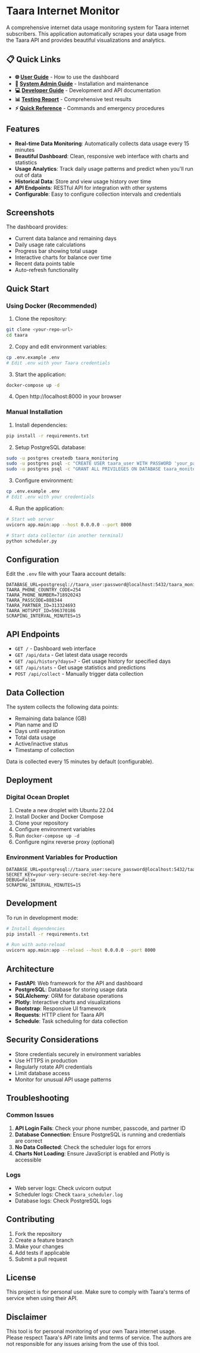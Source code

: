 # Taara Internet Monitor

A comprehensive internet data usage monitoring system for Taara internet subscribers. This application automatically scrapes your data usage from the Taara API and provides beautiful visualizations and analytics.

## 📋 Quick Links

- **🌐 [User Guide](docs/USER_GUIDE.md)** - How to use the dashboard
- **🔧 [System Admin Guide](docs/SYSTEM_ADMIN_GUIDE.md)** - Installation and maintenance
- **💻 [Developer Guide](docs/DEVELOPER_GUIDE.md)** - Development and API documentation
- **📊 [Testing Report](docs/TESTING_REPORT.md)** - Comprehensive test results
- **⚡ [Quick Reference](docs/QUICK_REFERENCE.md)** - Commands and emergency procedures

## Features

- **Real-time Data Monitoring**: Automatically collects data usage every 15 minutes
- **Beautiful Dashboard**: Clean, responsive web interface with charts and statistics
- **Usage Analytics**: Track daily usage patterns and predict when you'll run out of data
- **Historical Data**: Store and view usage history over time
- **API Endpoints**: RESTful API for integration with other systems
- **Configurable**: Easy to configure collection intervals and credentials

## Screenshots

The dashboard provides:
- Current data balance and remaining days
- Daily usage rate calculations
- Progress bar showing total usage
- Interactive charts for balance over time
- Recent data points table
- Auto-refresh functionality

## Quick Start

### Using Docker (Recommended)

1. Clone the repository:
```bash
git clone <your-repo-url>
cd taara
```

2. Copy and edit environment variables:
```bash
cp .env.example .env
# Edit .env with your Taara credentials
```

3. Start the application:
```bash
docker-compose up -d
```

4. Open http://localhost:8000 in your browser

### Manual Installation

1. Install dependencies:
```bash
pip install -r requirements.txt
```

2. Setup PostgreSQL database:
```bash
sudo -u postgres createdb taara_monitoring
sudo -u postgres psql -c "CREATE USER taara_user WITH PASSWORD 'your_password';"
sudo -u postgres psql -c "GRANT ALL PRIVILEGES ON DATABASE taara_monitoring TO taara_user;"
```

3. Configure environment:
```bash
cp .env.example .env
# Edit .env with your credentials
```

4. Run the application:
```bash
# Start web server
uvicorn app.main:app --host 0.0.0.0 --port 8000

# Start data collector (in another terminal)
python scheduler.py
```

## Configuration

Edit the `.env` file with your Taara account details:

```env
DATABASE_URL=postgresql://taara_user:password@localhost:5432/taara_monitoring
TAARA_PHONE_COUNTRY_CODE=254
TAARA_PHONE_NUMBER=718920243
TAARA_PASSCODE=888344
TAARA_PARTNER_ID=313324693
TAARA_HOTSPOT_ID=596370186
SCRAPING_INTERVAL_MINUTES=15
```

## API Endpoints

- `GET /` - Dashboard web interface
- `GET /api/data` - Get latest data usage records
- `GET /api/history?days=7` - Get usage history for specified days
- `GET /api/stats` - Get usage statistics and predictions
- `POST /api/collect` - Manually trigger data collection

## Data Collection

The system collects the following data points:
- Remaining data balance (GB)
- Plan name and ID
- Days until expiration
- Total data usage
- Active/inactive status
- Timestamp of collection

Data is collected every 15 minutes by default (configurable).

## Deployment

### Digital Ocean Droplet

1. Create a new droplet with Ubuntu 22.04
2. Install Docker and Docker Compose
3. Clone your repository
4. Configure environment variables
5. Run `docker-compose up -d`
6. Configure nginx reverse proxy (optional)

### Environment Variables for Production

```env
DATABASE_URL=postgresql://taara_user:secure_password@localhost:5432/taara_monitoring
SECRET_KEY=your-very-secure-secret-key-here
DEBUG=False
SCRAPING_INTERVAL_MINUTES=15
```

## Development

To run in development mode:

```bash
# Install dependencies
pip install -r requirements.txt

# Run with auto-reload
uvicorn app.main:app --reload --host 0.0.0.0 --port 8000
```

## Architecture

- **FastAPI**: Web framework for the API and dashboard
- **PostgreSQL**: Database for storing usage data
- **SQLAlchemy**: ORM for database operations
- **Plotly**: Interactive charts and visualizations
- **Bootstrap**: Responsive UI framework
- **Requests**: HTTP client for Taara API
- **Schedule**: Task scheduling for data collection

## Security Considerations

- Store credentials securely in environment variables
- Use HTTPS in production
- Regularly rotate API credentials
- Limit database access
- Monitor for unusual API usage patterns

## Troubleshooting

### Common Issues

1. **API Login Fails**: Check your phone number, passcode, and partner ID
2. **Database Connection**: Ensure PostgreSQL is running and credentials are correct
3. **No Data Collected**: Check the scheduler logs for errors
4. **Charts Not Loading**: Ensure JavaScript is enabled and Plotly is accessible

### Logs

- Web server logs: Check uvicorn output
- Scheduler logs: Check `taara_scheduler.log`
- Database logs: Check PostgreSQL logs

## Contributing

1. Fork the repository
2. Create a feature branch
3. Make your changes
4. Add tests if applicable
5. Submit a pull request

## License

This project is for personal use. Make sure to comply with Taara's terms of service when using their API.

## Disclaimer

This tool is for personal monitoring of your own Taara internet usage. Please respect Taara's API rate limits and terms of service. The authors are not responsible for any issues arising from the use of this tool.
